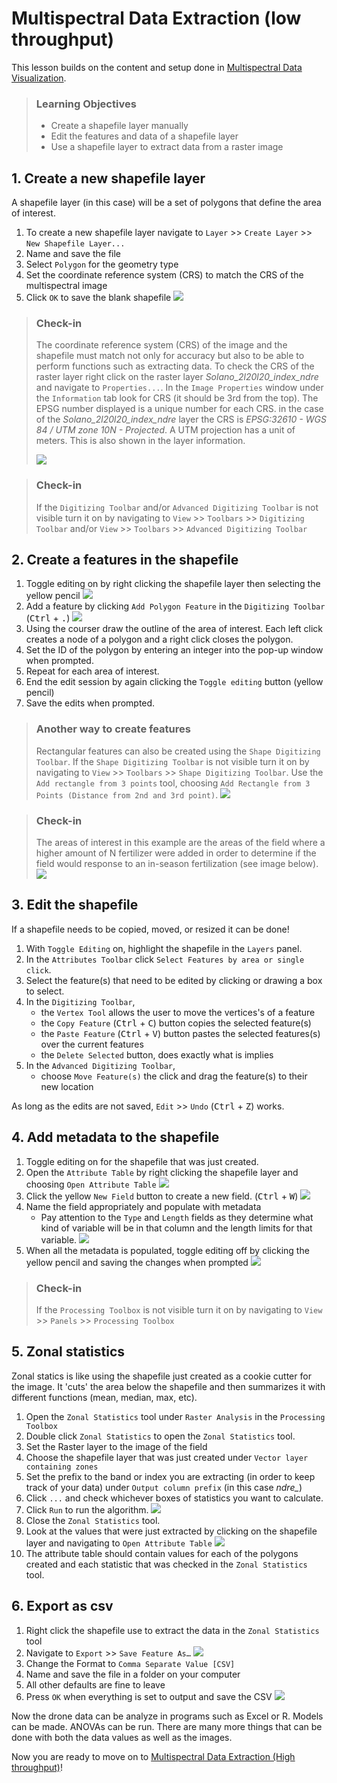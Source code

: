 # Multispectral Data Extraction (low throughput)

This lesson builds on the content and setup done in [Multispectral Data Visualization](02-multispectral-data-visualization.md).

> ### Learning Objectives
>
> * Create a shapefile layer manually 
> * Edit the features and data of a shapefile layer
> * Use a shapefile layer to extract data from a raster image

## 1. Create a new shapefile layer 

A shapefile layer (in this case) will be a set of polygons that define the area of interest. 

1. To create a new shapefile layer navigate to `Layer` >> `Create Layer` >> `New Shapefile Layer...`
2. Name and save the file
3. Select `Polygon` for the geometry type
4. Set the coordinate reference system (CRS) to match the CRS of the multispectral image
5. Click `OK` to save the blank shapefile
![](/img/create-shape-file.png)

> ### Check-in
>
> The coordinate reference system (CRS) of the image and the shapefile must match not only for accuracy but also to be able to perform functions such as extracting data. To check the CRS of the raster layer right click on the raster layer *Solano_2l20l20_index_ndre* and navigate to `Properties...`. In the `Image Properties` window under the `Information` tab look for CRS (it should be 3rd from the top). The EPSG number displayed is a unique number for each CRS. in the case of the *Solano_2l20l20_index_ndre* layer the CRS is *EPSG:32610 - WGS 84 / UTM zone 10N - Projected*. A UTM projection has a unit of meters. This is also shown in the layer information. 
>
> ![](/img/crs-check-in.png)

> ### Check-in
>
> If the `Digitizing Toolbar` and/or `Advanced Digitizing Toolbar` is not visible turn it on by navigating to `View` >> `Toolbars` >> `Digitizing Toolbar` and/or `View` >> `Toolbars` >> `Advanced Digitizing Toolbar`

## 2. Create a features in the shapefile

1. Toggle editing on by right clicking the shapefile layer then selecting the yellow pencil
![](/img/toggle-editing.png)
2. Add a feature by clicking `Add Polygon Feature` in the `Digitizing Toolbar` (<kbd>Ctrl</kbd> + <kbd>.</kbd>)
![](/img/add-polygon-feature.png)
3. Using the courser draw the outline of the area of interest. Each left click creates a node of a polygon and a right click closes the polygon.
4. Set the ID of the polygon by entering an integer into the pop-up window when prompted. 
5. Repeat for each area of interest.
6. End the edit session by again clicking the `Toggle editing` button (yellow pencil)
7. Save the edits when prompted.

> ### Another way to create features
>
> Rectangular features can also be created using the `Shape Digitizing Toolbar`. If the `Shape Digitizing Toolbar` is not visible turn it on by navigating to `View` >> `Toolbars` >> `Shape Digitizing Toolbar`. Use the `Add rectangle from 3 points` tool, choosing `Add Rectangle from 3 Points (Distance from 2nd and 3rd point)`. 
> ![](img/shape-digitizing.png)


> ### Check-in
>
> The areas of interest in this example are the areas of the field where a higher amount of N fertilizer were added in order to determine if the field would response to an in-season fertilization (see image below). 
> ![](/img/shapefile-creation-check-in.png)


## 3. Edit the shapefile

If a shapefile needs to be copied, moved, or resized it can be done!

1. With `Toggle Editing` on, highlight the shapefile in the `Layers` panel. 
2. In the `Attributes Toolbar` click `Select Features by area or single click`. 
3. Select the feature(s) that need to be edited by clicking or drawing a box to select.  
4. In the `Digitizing Toolbar`,
	+ the `Vertex Tool` allows the user to move the vertices's of a feature
	+ the `Copy Feature` (<kbd>Ctrl</kbd> + <kbd>C</kbd>) button copies the selected feature(s)
	+ the `Paste Feature` (<kbd>Ctrl</kbd> + <kbd>V</kbd>) button pastes the selected features(s) over the current features
	+ the  `Delete Selected` button, does exactly what is implies
5. In the `Advanced Digitizing Toolbar`,
	+ choose `Move Feature(s)` the click and drag the feature(s) to their new location

As long as the edits are not saved, `Edit` >> `Undo` (<kbd>Ctrl</kbd> + <kbd>Z</kbd>) works. 

## 4. Add metadata to the shapefile

1. Toggle editing on for the shapefile that was just created.
2. Open the `Attribute Table` by  right clicking the shapefile layer and choosing `Open Attribute Table`
![](img/open-attribute-table.png)
3. Click the yellow `New Field` button to create a new field. (<kbd>Ctrl</kbd> + <kbd>W</kbd>)
![](img/new-field.png)
4.  Name the field appropriately and populate with metadata
	+ Pay attention to the `Type` and `Length` fields as they determine what kind of variable will be in that column and the length limits for that variable. 
![](img/field-creation.png)
5. When all the metadata is populated, toggle editing off by clicking the yellow pencil and saving the changes when prompted
![](img/save-attributes.png)

> ### Check-in
>
> If the `Processing Toolbox` is not visible turn it on by navigating to `View` >> `Panels` >> `Processing Toolbox`

## 5. Zonal statistics

Zonal statics is like using the shapefile just created as a cookie cutter for the image. It 'cuts' the area below the shapefile and then summarizes it with different functions (mean, median, max, etc).

1. Open the `Zonal Statistics` tool under `Raster Analysis` in the `Processing Toolbox`
2. Double click `Zonal Statistics` to open the `Zonal Statistics` tool. 
3. Set the Raster layer to the image of the field
4. Choose the shapefile layer that was just created under `Vector layer containing zones`
5. Set the prefix to the band or index you are extracting (in order to keep track of your data) under `Output column prefix` (in this case *ndre_*)
6. Click `...` and check whichever boxes of statistics you want to calculate. 
7. Click `Run` to run the algorithm.
![](img/zonal-statistics-tool.png)
8. Close the `Zonal Statistics` tool. 
9. Look at the values that were just extracted by clicking on the shapefile layer and navigating to `Open Attribute Table`
![](img/zonal-statistic-data.png)
10. The attribute table should contain values for each of the polygons created and each statistic that was checked in the `Zonal Statistics` tool. 

## 6. Export as csv

1. Right click the shapefile use to extract the data in the `Zonal Statistics` tool
2. Navigate to `Export` >> `Save Feature As…`
![](img/to-export.png)
3. Change the Format to `Comma Separate Value [CSV]`
4. Name and save the file in a folder on your computer
5. All other defaults are fine to leave
6. Press `OK` when everything is set to output and save the CSV
![](img/to-csv.png)

Now the drone data can be analyze in programs such as Excel or R. Models can be made. ANOVAs can be run. There are many more things that can be done with both the data values as well as the images. 

Now you are ready to move on to [Multispectral Data Extraction (High throughput)](04-high-throughput-data-extraction.md)!